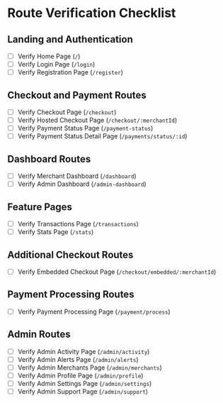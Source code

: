 # Route Verification Checklist

## Landing and Authentication
- [ ] Verify Home Page (`/`)
- [ ] Verify Login Page (`/login`)
- [ ] Verify Registration Page (`/register`)

## Checkout and Payment Routes
- [ ] Verify Checkout Page (`/checkout`)
- [ ] Verify Hosted Checkout Page (`/checkout/:merchantId`)
- [ ] Verify Payment Status Page (`/payment-status`)
- [ ] Verify Payment Status Detail Page (`/payments/status/:id`)

## Dashboard Routes
- [ ] Verify Merchant Dashboard (`/dashboard`)
- [ ] Verify Admin Dashboard (`/admin-dashboard`)

## Feature Pages
- [ ] Verify Transactions Page (`/transactions`)
- [ ] Verify Stats Page (`/stats`)

## Additional Checkout Routes
- [ ] Verify Embedded Checkout Page (`/checkout/embedded/:merchantId`)

## Payment Processing Routes
- [ ] Verify Payment Processing Page (`/payment/process`)

## Admin Routes
- [ ] Verify Admin Activity Page (`/admin/activity`)
- [ ] Verify Admin Alerts Page (`/admin/alerts`)
- [ ] Verify Admin Merchants Page (`/admin/merchants`)
- [ ] Verify Admin Profile Page (`/admin/profile`)
- [ ] Verify Admin Settings Page (`/admin/settings`)
- [ ] Verify Admin Support Page (`/admin/support`)
